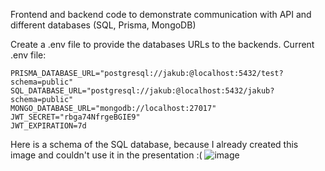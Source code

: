 Frontend and backend code to demonstrate communication with API and different databases (SQL, Prisma, MongoDB)

Create a .env file to provide the databases URLs to the backends.
Current .env file:
```
PRISMA_DATABASE_URL="postgresql://jakub:@localhost:5432/test?schema=public"
SQL_DATABASE_URL="postgresql://jakub:@localhost:5432/jakub?schema=public"
MONGO_DATABASE_URL="mongodb://localhost:27017"
JWT_SECRET="rbga74NfrgeBGIE9"
JWT_EXPIRATION=7d
```

Here is a schema of the SQL database, because I already created this image and couldn't use it in the presentation :(
![image](https://github.com/user-attachments/assets/2870579f-d472-4432-90bc-58d3c59345b8)
